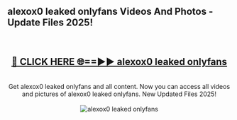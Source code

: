 <h2>alexox0 leaked onlyfans Videos And Photos - Update Files 2025!</h2>
<br>
<div align="center">
<h2><a href="https://top-ai-tools.click/QrbHav" rel="nofollow">🔴 CLICK HERE 🌐==►► alexox0 leaked onlyfans</a></h2>
<br>
Get alexox0 leaked onlyfans and all content. Now you can access all videos and pictures of alexox0 leaked onlyfans. New Updated Files 2025!
<br>
<br>
<a href="https://top-ai-tools.click/QrbHav" rel="nofollow" data-target="animated-image.originalLink"><img src="https://i.ibb.co.com/WyWwxjT/player-gif2.gif" alt="alexox0 leaked onlyfans" style="max-width: 100%; display: inline-block;" data-target="animated-image.originalImage"></a>
</div>
<br>